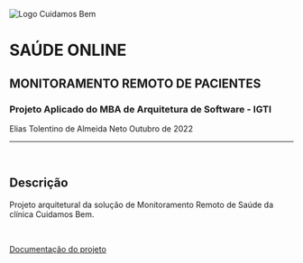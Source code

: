![Logo Cuidamos Bem](https://user-images.githubusercontent.com/97892626/195355720-b539c7a8-4ea8-43a3-beb3-b0944a00f457.png)
# SAÚDE ONLINE
## MONITORAMENTO REMOTO DE PACIENTES
### Projeto Aplicado do MBA de Arquitetura de Software - IGTI
Elias Tolentino de Almeida Neto
Outubro de 2022

***
<br/>

## Descrição
Projeto arquitetural da solução de Monitoramento Remoto de Saúde da clínica Cuidamos Bem.

<br/>


[Documentação do projeto](https://github.com/eliastolentinont/pa-ars-mba-igti/wiki/O-projeto)
